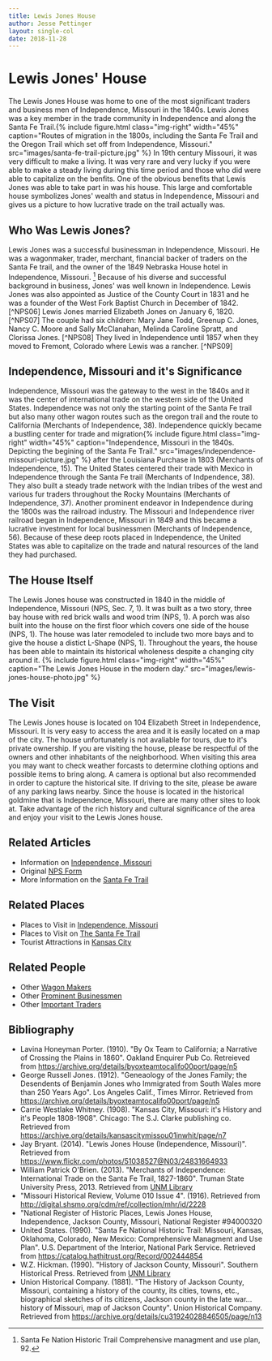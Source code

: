 ```yaml
---
title: Lewis Jones House
author: Jesse Pettinger
layout: single-col
date: 2018-11-28
---
```

# Lewis Jones' House
The Lewis Jones House was home to one of the most significant traders and business men of Independence, Missouri in the 1840s. Lewis Jones was a key member in the trade community in Independence and along the Santa Fe Trail.{% include figure.html
  class="img-right"
  width="45%"
  caption="Routes of migration in the 1800s, including the Santa Fe Trail and the Oregon Trail which set off from Independence, Missouri."
  src="images/santa-fe-trail-picture.jpg"
%} In 19th century Missouri, it was very difficult to make a living. It was very rare and very lucky if you were able to make a steady living during this time period and those who did were able to capitalize on the benfits. One of the obvious benefits that Lewis Jones was able to take part in was his house. This large and comfortable house symbolizes Jones' wealth and status in Independence, Missouri and gives us a picture to how lucrative trade on the trail actually was. 
## Who Was Lewis Jones?
Lewis Jones was a successful businessman in Independence, Missouri. He was a wagonmaker, trader, merchant, financial backer of traders on the Santa Fe trail, and the owner of the 1849 Nebraska House hotel in Independence, Missouri. [^SFNH92] Because of his diverse and successful background in business, Jones' was well known in Independence. Lewis Jones was also appointed as Justice of the County Court in 1831 and he was a founder of the West Fork Baptist Church in December of 1842. [^NPS06] Lewis Jones married Elizabeth Jones on January 6, 1820. [^NPS07] The couple had six children: Mary Jane Todd, Greenup C. Jones, Nancy C. Moore and Sally McClanahan, Melinda Caroline Spratt, and Clorissa Jones. [^NPS08] They lived in Independence until 1857 when they moved to Fremont, Colorado where Lewis was a rancher. [^NPS09] 
[^SFNH92]: Santa Fe Nation Historic Trail Comprehensive managment and use plan, 92. 
## Independence, Missouri and it's Significance
Independence, Missouri was the gateway to the west in the 1840s and it was the center of international trade on the western side of the United States. Independence was not only the starting point of the Santa Fe trail but also many other wagon routes such as the oregon trail and the route to California (Merchants of Independence, 38). Independence quickly became a bustling center for trade and migration{% include figure.html
  class="img-right"
  width="45%"
  caption="Independence, Missouri in the 1840s. Depicting the begining of the Santa Fe Trail."
  src="images/independence-missouri-picture.jpg"
%} after the Louisiana Purchase in 1803 (Merchants of Independence, 15). The United States centered their trade with Mexico in Independence through the Santa Fe trail (Merchants of Indpendence, 38). They also built a steady trade network with the Indian tribes of the west and various fur traders throughout the Rocky Mountains (Merchants of Independence, 37). Another prominent endeavor in Independence during the 1800s was the railroad industry. The Missouri and Independence river railroad began in Independence, Missouri in 1849 and this became a lucrative investment for local businessmen (Merchants of Independence, 56). Because of these deep roots placed in Independence, the United States was able to capitalize on the trade and natural resources of the land they had purchased.  
## The House Itself
The Lewis Jones house was constructed in 1840 in the middle of Independence, Missouri (NPS, Sec. 7, 1). It was built as a two story, three bay house with red brick walls and wood trim (NPS, 1). A porch was also built into the house on the first floor which covers one side of the house (NPS, 1). The house was later remodeled to include two more bays and to give the house a distict L-Shape (NPS, 1). Throughout the years, the house has been able to maintain its historical wholeness despite a changing city around it. {% include figure.html
  class="img-right"
  width="45%"
  caption="The Lewis Jones House in the modern day."
  src="images/lewis-jones-house-photo.jpg"
%}

##  The Visit
The Lewis Jones house is located on 104 Elizabeth Street in Independence, Missouri. It is very easy to access the area and it is easily located on a map of the city. The house unfortunately is not avaliable for tours, due to it's private ownership. If you are visiting the house, please be respectful of the owners and other inhabitants of the neighborhood. When visiting this area you may want to check weather forcasts to determine clothing options and possible items to bring along. A camera is optional but also recommended in order to capture the historical site. If driving to the site, please be aware of any parking laws nearby. Since the house is located in the historical goldmine that is Independence, Missouri, there are many other sites to look at. Take advantage of the rich history and cultural significance of the area and enjoy your visit to the Lewis Jones house.
## Related Articles
* Information on [Independence, Missouri](http://visitindependence.com/) 
* Original [NPS Form](https://dnr.mo.gov/shpo/nps-nr/94000320.pdf) 
* More Information on the [Santa Fe Trail](https://www.legendsofamerica.com/santa-fe-trail/)
## Related Places
* Places to Visit in [Independence, Missouri](http://visitindependence.com/things-to-do/pioneers-and-trails/)
* Places to Visit on [The Santa Fe Trail](https://www.nps.gov/safe/planyourvisit/placestogo.htm)
* Tourist Attractions in [Kansas City](https://www.tripadvisor.com/Attractions-g44535-Activities-Kansas_City_Missouri.html)
## Related People
* Other [Wagon Makers](https://blackpast.org/aah/young-hiram-1812-1882)
* Other [Prominent Businessmen](https://historic-trails.github.io/santa-fe-itinerary/sites/seth-ward-house)
* Other [Important Traders](https://www.britannica.com/biography/William-Becknell)
## Bibliography
* Lavina Honeyman Porter. (1910). "By Ox Team to California; a Narrative of Crossing the Plains in 1860". Oakland Enquirer Pub Co. Retreieved from https://archive.org/details/byoxteamtocalifo00port/page/n5
* George Russell Jones. (1912). "Geneaology of the Jones Family;  the Desendents of Benjamin Jones who Immigrated from South Wales more than 250 Years Ago". Los Angeles Calif., Times Mirror. Retrieved from https://archive.org/details/byoxteamtocalifo00port/page/n5
* Carrie Westlake Whitney. (1908). "Kansas City, Missouri: it's History and it's People 1808-1908". Chicago: The S.J. Clarke publishing co. Retrieved from https://archive.org/details/kansascitymissou01inwhit/page/n7
* Jay Bryant. (2014). "Lewis Jones House (Independence, Missouri)". Retrieved from https://www.flickr.com/photos/51038527@N03/24831664933
* William Patrick O'Brien. (2013). "Merchants of Independence: International Trade on the Santa Fe Trail, 1827-1860". Truman State University Press, 2013. Retrieved from [UNM Library](https://eds.a.ebscohost.com/eds/detail/detail?vid=1&sid=ce622740-50df-4f1c-bcd6-a89c57106a1c%40sdc-v-sessmgr03&bdata=JnNpdGU9ZWRzLWxpdmUmc2NvcGU9c2l0ZQ%3d%3d#AN=unm.863695364&db=cat05987a)
* "Missouri Historical Review, Volume 010 Issue 4". (1916). Retrieved from http://digital.shsmo.org/cdm/ref/collection/mhr/id/2228
* "National Register of Historic Places, Lewis Jones House, Independence, Jackson County, Missouri, National Register #94000320
* United States. (1990). "Santa Fe National Historic Trail: Missouri, Kansas, Oklahoma, Colorado, New Mexico: Comprehensive Managment and Use Plan". U.S. Department of the Interior, National Park Service. Retrieved from https://catalog.hathitrust.org/Record/002444854
* W.Z. Hickman. (1990). "History of Jackson County, Missouri". Southern Historical Press. Retrieved from [UNM Library](https://unm-on-worldcat-org.libproxy.unm.edu/search?direct=true&queryString=history+of+jackson+county+missouri&bquery=history+of+jackson+county+missouri&cli0=FT1&clv0=Y&type=0&site=eds-live&scope=&authtype=ip%2Cguest&profid=eds&groupid=main&custid=s4858255#/oclc/22580018)
* Union Historical Company. (1881). "The History of Jackson County, Missouri, containing a history of the county, its cities, towns, etc., biographical sketches of its citizens, Jackson county in the late war... history of Missouri, map of Jackson County". Union Historical Company. Retrieved from https://archive.org/details/cu31924028846505/page/n13
